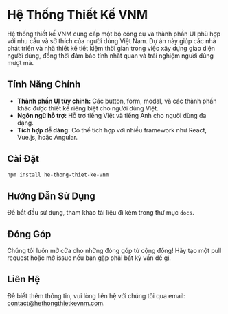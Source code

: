 # Hệ Thống Thiết Kế VNM

Hệ thống thiết kế VNM cung cấp một bộ công cụ và thành phần UI phù hợp với nhu cầu và sở thích của người dùng Việt Nam. Dự án này giúp các nhà phát triển và nhà thiết kế tiết kiệm thời gian trong việc xây dựng giao diện người dùng, đồng thời đảm bảo tính nhất quán và trải nghiệm người dùng mượt mà.

## Tính Năng Chính
- **Thành phần UI tùy chỉnh:** Các button, form, modal, và các thành phần khác được thiết kế riêng biệt cho người dùng Việt.
- **Ngôn ngữ hỗ trợ:** Hỗ trợ tiếng Việt và tiếng Anh cho người dùng đa dạng.
- **Tích hợp dễ dàng:** Có thể tích hợp với nhiều framework như React, Vue.js, hoặc Angular.

## Cài Đặt
```bash
npm install he-thong-thiet-ke-vnm
```

## Hướng Dẫn Sử Dụng
Để bắt đầu sử dụng, tham khảo tài liệu đi kèm trong thư mục `docs`.

## Đóng Góp
Chúng tôi luôn mở cửa cho những đóng góp từ cộng đồng! Hãy tạo một pull request hoặc mở issue nếu bạn gặp phải bất kỳ vấn đề gì.

## Liên Hệ
Để biết thêm thông tin, vui lòng liên hệ với chúng tôi qua email: contact@hethongthietkevnm.com.